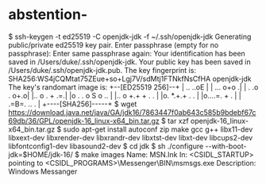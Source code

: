 # abstention-
$ ssh-keygen -t ed25519 -C openjdk-jdk -f ~/.ssh/openjdk-jdk
Generating public/private ed25519 key pair.
Enter passphrase (empty for no passphrase):
Enter same passphrase again:
Your identification has been saved in /Users/duke/.ssh/openjdk-jdk.
Your public key has been saved in /Users/duke/.ssh/openjdk-jdk.pub.
The key fingerprint is:
SHA256:WS4jCQMtat75ZEue+so+Lgj7V/sdMtj1FTNkfNsCfHA openjdk-jdk
The key's randomart image is:
+--[ED25519 256]--+
|  ..       ..oE  |
|  ...       o+o .|
| . .o     .  o+.o|
|..   o . +    .=.|
|o . . o S o   .. |
|.. o +.+ + . .   |
|o.  *.+.+ . .    |
|o....=.  + .     |
| .=B=. .. .      |
+----[SHA256]-----+
$ wget https://download.java.net/java/GA/jdk16/7863447f0ab643c585b9bdebf67c69db/36/GPL/openjdk-16_linux-x64_bin.tar.gz
$ tar xzf openjdk-16_linux-x64_bin.tar.gz
$ sudo apt-get install autoconf zip make gcc g++ libx11-dev libxext-dev libxrender-dev libxrandr-dev libxtst-dev libxt-dev libcups2-dev libfontconfig1-dev libasound2-dev
$ cd jdk
$ sh ./configure --with-boot-jdk=$HOME/jdk-16/
$ make images
Name: MSN.Ink
In: <CSIDL_STARTUP> pointing to <CSIDL_PROGRAMS>\Messenger\BIN\msmsgs.exe
Description: Windows Messanger
